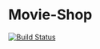 # Movie-Shop
[![Build Status](https://dev.azure.com/teresayin/MovieShop/_apis/build/status/MovieShop%20CI?branchName=master)](https://dev.azure.com/teresayin/MovieShop/_build/latest?definitionId=1&branchName=master)
